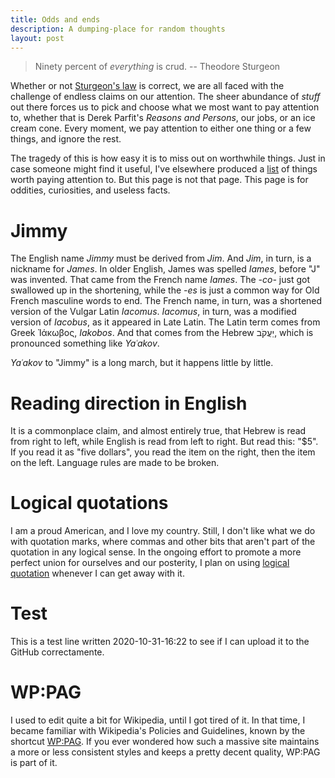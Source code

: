 ```yaml
---
title: Odds and ends
description: A dumping-place for random thoughts
layout: post
---
```


>Ninety percent of *everything* is crud. -- Theodore Sturgeon

Whether or not [Sturgeon's law](https://en.wikipedia.org/wiki/Sturgeon%27s_law) is correct, we are all faced with the challenge of endless claims on our attention. The sheer abundance of *stuff* out there forces us to pick and choose what we most want to pay attention to, whether that is Derek Parfit's *Reasons and Persons*, our jobs, or an ice cream cone. Every moment, we pay attention to either one thing or a few things, and ignore the rest.

The tragedy of this is how easy it is to miss out on worthwhile things. Just in case someone might find it useful, I've elsewhere produced a [list](worthwhile-things.html) of things worth paying attention to. But this page is not that page. This page is for oddities, curiosities, and useless facts.

# Jimmy

The English name *Jimmy* must be derived from *Jim*. And *Jim*, in turn, is a nickname for *James*. In older English, James was spelled *Iames*, before "J" was invented. That came from the French name *Iames*. The *-co-* just got swallowed up in the shortening, while the *-es* is just a common way for Old French masculine words to end. The French name, in turn, was a shortened version of the Vulgar Latin *Iacomus*. *Iacomus*, in turn, was a modified version of *Iacobus*, as it appeared in Late Latin. The Latin term comes from Greek Ἰάκωβος, *Iakobos*. And that comes from the Hebrew יַעֲקֹב, which is pronounced something like *Yaʿakov*. 

*Yaʿakov* to "Jimmy" is a long march, but it happens little by little.

# Reading direction in English

It is a commonplace claim, and almost entirely true, that Hebrew is read from right to left, while English is read from left to right. But read this: "\$5". If you read it as "five dollars", you read the item on the right, then the item on the left. Language rules are made to be broken.

# Logical quotations

I am a proud American, and I love my country. Still, I don't like what we do with quotation marks, where commas and other bits that aren't part of the quotation in any logical sense. In the ongoing effort to promote a more perfect union for ourselves and our posterity, I plan on using [logical quotation](https://en.wikipedia.org/wiki/Wikipedia:Manual_of_Style#Punctuation_inside_or_outside) whenever I can get away with it.

# Test

This is a test line written 2020-10-31-16:22 to see if I can upload it to the GitHub correctamente.

# WP:PAG

I used to edit quite a bit for Wikipedia, until I got tired of it. In that time, I became familiar with Wikipedia's Policies and Guidelines, known by the shortcut [WP:PAG](https://en.wikipedia.org/wiki/Wikipedia:Policies_and_guidelines). If you ever wondered how such a massive site maintains a more or less consistent styles and keeps a pretty decent quality, WP:PAG is part of it.
